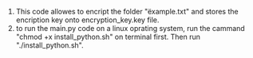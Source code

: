 1. This code allowes to encript the folder "ëxample.txt" and stores the encription key onto encryption_key.key file.
2. to run the main.py code on a linux oprating system, run the cammand "chmod +x install_python.sh" on terminal first. Then run "./install_python.sh".

